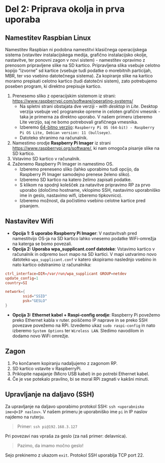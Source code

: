 # Del 2: Priprava okolja in prva uporaba

## Namestitev Raspbian Linux

Namestitev Raspbian ni podobna namestitvi klasičnega operacijskega sistema (vstavitev instalacijskega medija, grafično instalacijsko okolje, nastavitve, ter ponovni zagon v novi sistem) - namestitev opravimo z prenosom pripravljene slike na SD kartico. Pripravljena slika vsebuje celotno kopijo “izvorne” sd kartice (vsebuje tudi podatke o morebitnih particijah, MBR, ter vso vsebino datotečnega sistema). Za kopiranje slike na kartico moramo prepisati celotno kartico (tudi datotečni sistem), zato potrebujemo poseben program, ki direktno prepisuje kartico.

1. Prenesemo sliko z operacijskim sistemom iz strani: https://www.raspberrypi.com/software/operating-systems/
    - Na spletni strani obstajata dve verziji -  *with desktop* in *Lite*. Desktop verzija vsebuje več programske opreme in celoten grafični vmesnik - taka je primerna za direktno uporabo. V našem primeru izberemo Lite verzijo, saj ne bomo potrebovali grafičnega vmesnika.
    - Izberemo [64-bitno verzijo](https://downloads.raspberrypi.org/raspios_lite_arm64/images/raspios_lite_arm64-2023-05-03/2023-05-03-raspios-bullseye-arm64-lite.img.xz): `Raspberry Pi OS (64-bit) - Raspberry Pi OS Lite, Debian version: 11 (bullseye)`. 
    - Datoteko shranimo na računalnik.
2. Namestimo orodje **Raspberry Pi Imager** iz strani https://www.raspberrypi.org/software/, ki nam omogoča pisanje slike na SD kartico.
3. Vstavimo SD kartico v računalnik.
4. Zaženemo Raspberry Pi Imager in namestimo OS.
    - Izberemo preneseno sliko (lahko uporabimo tudi opcijo, da Raspberry Pi Imager samodejno prenese želeno sliko).
    - Izberemo SD kartico na katero želimo zapisati podatke.
    - S klikom na spodnji kolešček za natavitve pripravimo RP za prvo uporabo (določimo hostname, vklopimo SSH, nastavimo uporabniško ime in geslo, nastavimo wifi, izberemo tipkovnico).
    - Izberemo možnost, da počistimo vsebino celotne kartice pred pisanjem.

## Nastavitev Wifi
- **Opcija 1: S uporabo Raspberry Pi Imager**: V nastavitvah pred namestitvijo OS-ja na SD kartico lahko vnesemo podatke WiFi-omrežja na katerga se bomo povezali.
- **Opcija 2: Uporaba wpa_supplicant.conf datoteke**: Vstavimo kartico v računalnik in odpremo `boot` mapo na SD kartici. V mapi ustvarimo novo datoteko `wpa_supplicant.conf` v katero skopiramo naslednjo vsebino in nato kartico odstranimo iz računalnika:
```conf
ctrl_interface=DIR=/var/run/wpa_supplicant GROUP=netdev
update_config=1
country=SI

network={
        ssid="SSID"
        psk="GESLO"
}
```
- **Opcija 3: Ethernet kabel + Raspi-config orodje**: Raspberry Pi povežemo preko Ethernet kabla v ruter. poiščemo IP naprave in se preko SSH povezave povežemo na RPi. Izvedemo ukaz `sudo raspi-config` in nato izberemo `System Options` ter `Wireless LAN`. Sledimo navodilom in dodamo novo WiFi omrežje. 

## Zagon
1. Po končanem kopiranju nadaljujemo z zagonom RP.
2. SD kartico vstavite v RaspberryPi.
3. Priklopite napajanje (Micro USB kabel) in po potrebi Ethernet kabel.
4. Če je vse potekalo pravilno, bi se moral RPi zagnati v kakšni minuti.

## Upravljanje na daljavo (SSH)
Za upravljanje na daljavo uporabimo protokol SSH: `ssh <uporabnisko ime>@<IP naslov>`. V našem primeru je uporabniško ime `pi` in IP naslov najdemo na ruterju.

> Primer: `ssh pi@192.168.3.127`

Pri povezavi nas vpraša za geslo (za naš primer: delavnica). 

> Pazimo, da imamo močno geslo! 

Sejo prekinemo z ukazom `exit`. Protokol SSH uporablja TCP port 22.
